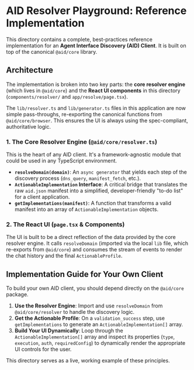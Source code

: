 # AID Resolver Playground: Reference Implementation

This directory contains a complete, best-practices reference implementation for an **Agent Interface Discovery (AID) Client**. It is built on top of the canonical `@aid/core` library.

## Architecture

The implementation is broken into two key parts: the **core resolver engine** (which lives in `@aid/core`) and the **React UI components** in this directory (`components/resolver/` and `app/resolve/page.tsx`).

The `lib/resolver.ts` and `lib/generator.ts` files in this application are now simple pass-throughs, re-exporting the canonical functions from `@aid/core/browser`. This ensures the UI is always using the spec-compliant, authoritative logic.

### 1. The Core Resolver Engine (`@aid/core/resolver.ts`)

This is the heart of any AID client. It's a framework-agnostic module that could be used in any TypeScript environment.

-   **`resolveDomain(domain)`**: An `async generator` that yields each step of the discovery process (`dns_query`, `manifest_fetch`, etc.).
-   **`ActionableImplementation` Interface**: A critical bridge that translates the raw `aid.json` manifest into a simplified, developer-friendly "to-do list" for a client application.
-   **`getImplementations(manifest)`**: A function that transforms a valid manifest into an array of `ActionableImplementation` objects.

### 2. The React UI (`page.tsx` & Components)

The UI is built to be a direct reflection of the data provided by the core resolver engine. It calls `resolveDomain` (imported via the local `lib` file, which re-exports from `@aid/core`) and consumes the stream of events to render the chat history and the final `ActionableProfile`.

## Implementation Guide for Your Own Client

To build your own AID client, you should depend directly on the `@aid/core` package.

1.  **Use the Resolver Engine**: Import and use `resolveDomain` from `@aid/core/resolver` to handle the discovery logic.
2.  **Get the Actionable Profile**: On a `validation_success` step, use `getImplementations` to generate an `ActionableImplementation[]` array.
3.  **Build Your UI Dynamically**: Loop through the `ActionableImplementation[]` array and inspect its properties (`type`, `execution`, `auth`, `requiredConfig`) to dynamically render the appropriate UI controls for the user.

This directory serves as a live, working example of these principles. 